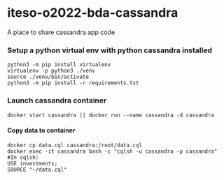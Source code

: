 # iteso-o2022-bda-cassandra

A place to share cassandra app code

### Setup a python virtual env with python cassandra installed
```
python3 -m pip install virtualenv
virtualenv -p python3 ./venv
source ./venv/bin/activate
python3 -m pip install -r requirements.txt
```


### Launch cassandra container
```
docker start cassandra || docker run --name cassandra -d cassandra
```

#### Copy data to container
```
docker cp data.cql cassandra:/root/data.cql
docker exec -it cassandra bash -c "cqlsh -u cassandra -p cassandra"
#In cqlsh:
USE investments;
SOURCE "~/data.cql"
```
